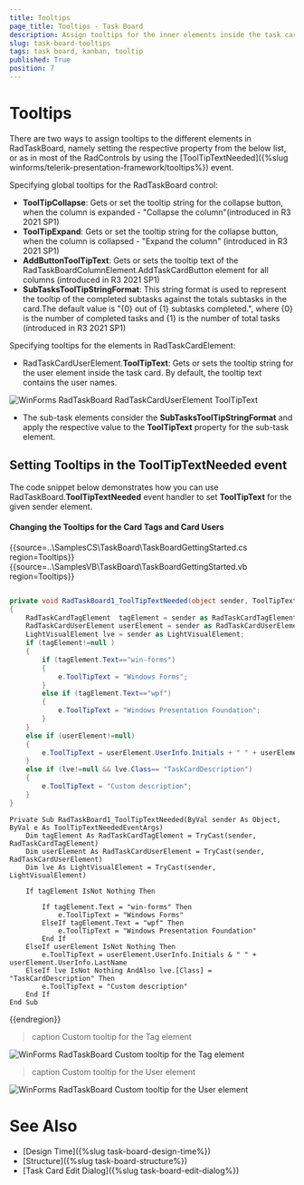 ```yaml
---
title: Tooltips
page_title: Tooltips - Task Board
description: Assign tooltips for the inner elements inside the task cards in the WinForms TaskBoard (Kanban) control.
slug: task-board-tooltips
tags: task board, kanban, tooltip
published: True
position: 7  
---
```


# Tooltips

There are two ways to assign tooltips to the different elements in RadTaskBoard, namely setting the respective property from the below list, or as in most of the RadControls by using the [ToolTipTextNeeded]({%slug winforms/telerik-presentation-framework/tooltips%}) event.

Specifying global tooltips for the RadTaskBoard control:

* **ToolTipCollapse**: Gets or set the tooltip string for the collapse button, when the column is expanded - "Collapse the column"(introduced in R3 2021 SP1)
* **ToolTipExpand**: Gets or set the tooltip string for the collapse button, when the column is collapsed - "Expand the column" (introduced in R3 2021 SP1)
* **AddButtonToolTipText**: Gets or sets the tooltip text of the RadTaskBoardColumnElement.AddTaskCardButton element for all columns (introduced in R3 2021 SP1)
* **SubTasksToolTipStringFormat**: This string format is used to represent the tooltip of the completed subtasks against the totals subtasks in the card.The default value is "{0} out of {1} subtasks completed.", where {0} is the number of completed tasks and {1} is the number of total tasks (introduced in R3 2021 SP1)

Specifying tooltips for the elements in RadTaskCardElement:

* RadTaskCardUserElement.**ToolTipText**: Gets or sets the tooltip string for the user element inside the task card. By default, the tooltip text contains the user names.

![WinForms RadTaskBoard RadTaskCardUserElement ToolTipText](images/task-board-tooltips001.png)

* The sub-task elements consider the **SubTasksToolTipStringFormat** and apply the respective value to the **ToolTipText** property for the sub-task element.

## Setting Tooltips in the ToolTipTextNeeded event

The code snippet below demonstrates how you can use RadTaskBoard.**ToolTipTextNeeded** event handler to set **ToolTipText** for the given sender element.

#### Changing the Tooltips for the Card Tags and Card Users

{{source=..\SamplesCS\TaskBoard\TaskBoardGettingStarted.cs region=Tooltips}} 
{{source=..\SamplesVB\TaskBoard\TaskBoardGettingStarted.vb region=Tooltips}} 

````C#

private void RadTaskBoard1_ToolTipTextNeeded(object sender, ToolTipTextNeededEventArgs e)
{
    RadTaskCardTagElement  tagElement = sender as RadTaskCardTagElement;
    RadTaskCardUserElement userElement = sender as RadTaskCardUserElement;
    LightVisualElement lve = sender as LightVisualElement;
    if (tagElement!=null )
    {
        if (tagElement.Text=="win-forms")
        {
            e.ToolTipText = "Windows Forms";
        }
        else if (tagElement.Text=="wpf")
        {
            e.ToolTipText = "Windows Presentation Foundation";
        }
    }
    else if (userElement!=null)
    {
        e.ToolTipText = userElement.UserInfo.Initials + " " + userElement.UserInfo.LastName;
    }
    else if (lve!=null && lve.Class== "TaskCardDescription")
    {
        e.ToolTipText = "Custom description";
    }
}

````
````VB.NET
Private Sub RadTaskBoard1_ToolTipTextNeeded(ByVal sender As Object, ByVal e As ToolTipTextNeededEventArgs)
    Dim tagElement As RadTaskCardTagElement = TryCast(sender, RadTaskCardTagElement)
    Dim userElement As RadTaskCardUserElement = TryCast(sender, RadTaskCardUserElement)
    Dim lve As LightVisualElement = TryCast(sender, LightVisualElement)

    If tagElement IsNot Nothing Then

        If tagElement.Text = "win-forms" Then
            e.ToolTipText = "Windows Forms"
        ElseIf tagElement.Text = "wpf" Then
            e.ToolTipText = "Windows Presentation Foundation"
        End If
    ElseIf userElement IsNot Nothing Then
        e.ToolTipText = userElement.UserInfo.Initials & " " + userElement.UserInfo.LastName
    ElseIf lve IsNot Nothing AndAlso lve.[Class] = "TaskCardDescription" Then
        e.ToolTipText = "Custom description"
    End If
End Sub

````

{{endregion}}  

>caption Custom tooltip for the Tag element

![WinForms RadTaskBoard Custom tooltip for the Tag element](images/task-board-tooltips002.png)

>caption Custom tooltip for the User element

![WinForms RadTaskBoard Custom tooltip for the User element](images/task-board-tooltips003.png)

# See Also

* [Design Time]({%slug task-board-design-time%})
* [Structure]({%slug task-board-structure%})
* [Task Card Edit Dialog]({%slug task-board-edit-dialog%})
 
        
